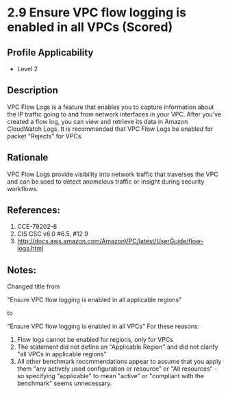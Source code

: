 # 2.9 Ensure VPC flow logging is enabled in all VPCs (Scored)

## Profile Applicability

- Level 2

## Description

VPC Flow Logs is a feature that enables you to capture information about the IP traffic going to and from network interfaces in your VPC. After you've created a flow log, you can view and retrieve its data in Amazon CloudWatch Logs. It is recommended that VPC Flow Logs be enabled for packet "Rejects" for VPCs.

## Rationale

VPC Flow Logs provide visibility into network traffic that traverses the VPC and can be used to detect anomalous traffic or insight during security workflows.

## References:

1. CCE-79202-8
2. CIS CSC v6.0 #6.5, #12.9
3. http://docs.aws.amazon.com/AmazonVPC/latest/UserGuide/flow-logs.html

## Notes:

Changed title from

"Ensure VPC flow logging is enabled in all applicable regions"

to

"Ensure VPC flow logging is enabled in all VPCs"
For these reasons:

1. Flow logs cannot be enabled for regions, only for VPCs
2. The statement did not define an "Applicable Region" and did not clarify "all VPCs in
applicable regions"
3. All other benchmark recommendations appear to assume that you apply them "any actively used configuration or resource" or "All resources" - so specifying "applicable" to mean "active" or "compliant with the benchmark" seems unnecessary.